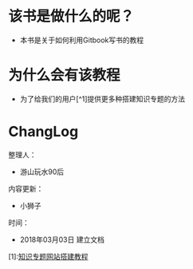 # 该书是做什么的呢？

* 本书是关于如何利用Gitbook写书的教程

# 为什么会有该教程

* 为了给我们的用户\[^1\]提供更多种搭建知识专题的方法

# ChangLog

整理人：

* 游山玩水90后

内容更新：

* 小狮子

时间：

* 2018年03月03日  建立文档

\[1\]:[知识专题网站搭建教程](https://weidian.com/item.html?itemID=2240696766)

